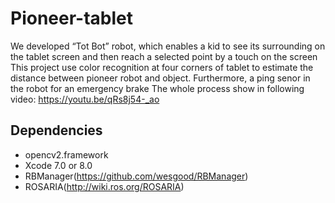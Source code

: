 # Pioneer-tablet
We developed “Tot Bot” robot, which enables a kid to see its surrounding on the tablet screen and then reach a selected point by a touch on the screen
This project use color recognition at four corners of tablet to estimate the distance between pioneer robot and object. Furthermore, a ping senor in the robot for an emergency brake 
The whole process show in following video:
https://youtu.be/qRs8j54-_ao

## Dependencies

* opencv2.framework
* Xcode 7.0 or 8.0 
* RBManager(https://github.com/wesgood/RBManager)
* ROSARIA(http://wiki.ros.org/ROSARIA)
